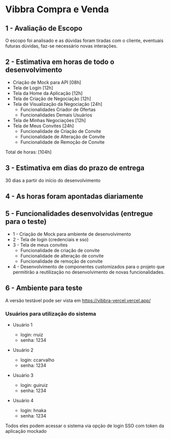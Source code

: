 # Vibbra Compra e Venda

## 1 - Avaliação de Escopo
O escopo foi analisado e as dúvidas foram tiradas com o cliente, eventuais futuras dúvidas, faz-se necessário novas interações.
## 2 - Estimativa em horas de todo o desenvolvimento

- Criação de Mock para API [08h]
- Tela de Login [12h]
- Tela da Home da Aplicação [12h]
- Tela de Criação de Negociação [12h]
- Tela de Visualização da Negociação [24h]
	- Funcionalidades Criador de Ofertas
	- Funcionalidades Demais Usuários
- Tela de Minhas Negociações [12h]
- Tela de Meus Convites [24h]
	- Funcionalidade de Criação de Convite
	- Funcionalidade de Alteração de Convite
	- Funcionalidade de Remoção de Convite

Total de horas: [104h]

## 3 - Estimativa em dias do prazo de entrega

30 dias a partir do início do desenvolvimento

## 4 - As horas foram apontadas diariamente

## 5 - Funcionalidades desenvolvidas (entregue para o teste)

- 1 - Criação de Mock para ambiente de desenvolvimento
- 2 - Tela de login (credenciais e sso)
- 3 - Tela de meus convites
	- Funcionalidade de criação de convite
	- Funcionalidade de alteração de convite
	- Funcionalidade de remoção de convite
- 4 - Desenvolvimento de componentes customizados para o projeto que permitirão a reutilização no desenvolvimento de novas funcionalidades.

## 6 - Ambiente para teste

A versão testável pode ser vista em https://vibbra-vercel.vercel.app/

### Usuários para utilização do sistema

- Usuário 1
  - login: rruiz
  - senha: 1234

- Usuário 2
  - login: ccarvalho
  - senha: 1234

- Usuário 3
  - login: guiruiz
  - senha: 1234

- Usuário 4
  - login: hnaka
  - senha: 1234

Todos eles podem acessar o sistema via opção de login SSO com token da aplicação mockado
